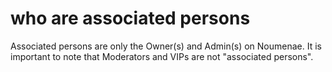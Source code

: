 # who are associated persons

Associated persons are only the Owner(s) and Admin(s) on Noumenae. It is important to note that Moderators and VIPs are not "associated persons".
